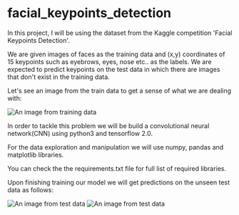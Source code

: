 # facial_keypoints_detection

In this project, I will be using the dataset from the Kaggle competition 'Facial Keypoints Detection'. 

We are given images of faces as the training data and (x,y) coordinates of 15 keypoints such as eyebrows, eyes, nose etc.. as the labels. We are expected to predict keypoints on the test data in which there are images that don't exist in the training data.

Let's see an image from the train data to get a sense of what we are dealing with:

![An image from training data](/Users/umuteraslan/Desktop/train_face.png)

In order to tackle this problem we will be build a convolutional neural network(CNN) using python3 and tensorflow 2.0.

For the data exploration and manipulation we will use numpy, pandas and matplotlib libraries.

You can check the the requirements.txt file for full list of required libraries.

Upon finishing training our model we will get predictions on the unseen test data as follows:

![An image from test data](/Users/umuteraslan/Desktop/test_face1.png)
![An image from test data](/Users/umuteraslan/Desktop/test_face2.png)
